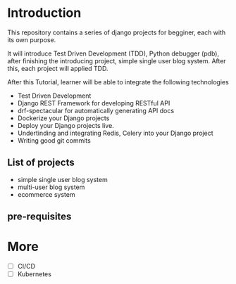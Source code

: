 # Introduction

This repository contains a series of django projects for begginer, each with its own purpose.

It will introduce Test Driven Development (TDD), Python debugger (pdb), after finishing the introducing project, simple single user blog system. After this, each project will applied TDD. 

After this Tutorial, learner will be able to integrate the following technologies

- Test Driven Development
- Django REST Framework for developing RESTful API
- drf-spectacular for automatically generating API docs
- Dockerize your Django projects
- Deploy your Django projects live.
- Undertinding and integrating Redis, Celery into your Django project
- Writing good git commits

## List of projects

- simple single user blog system
- multi-user blog system
- ecommerce system

## pre-requisites


# More
- [ ] CI/CD 
- [ ] Kubernetes